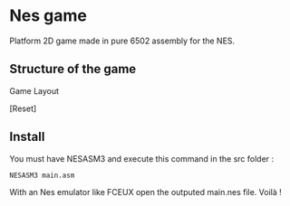 # Nes game

Platform 2D game made in pure 6502 assembly for the NES.

## Structure of the game

Game Layout

[Reset]

## Install

You must have NESASM3 and execute this command in the src folder :

    NESASM3 main.asm

With an Nes emulator like FCEUX open the outputed main.nes file.
Voilà !